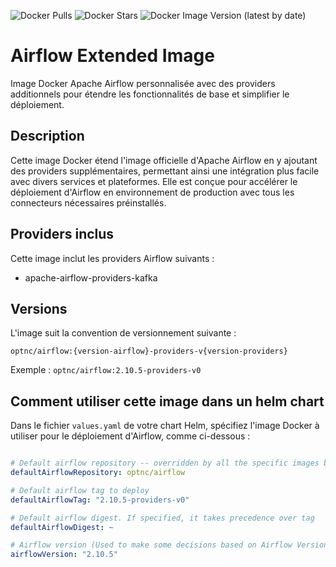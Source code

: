 ![Docker Pulls](https://img.shields.io/docker/pulls/optnc/airflow)
![Docker Stars](https://img.shields.io/docker/stars/optnc/airflow)
![Docker Image Version (latest by date)](https://img.shields.io/docker/v/optnc/airflow?arch=amd64&sort=date)

# Airflow Extended Image

Image Docker Apache Airflow personnalisée avec des providers additionnels pour étendre les fonctionnalités de base et simplifier le déploiement.

## Description

Cette image Docker étend l'image officielle d'Apache Airflow en y ajoutant des providers supplémentaires, permettant ainsi une intégration plus facile avec divers services et plateformes. Elle est conçue pour accélérer le déploiement d'Airflow en environnement de production avec tous les connecteurs nécessaires préinstallés.

## Providers inclus

Cette image inclut les providers Airflow suivants :
- apache-airflow-providers-kafka

## Versions

L'image suit la convention de versionnement suivante :
```
optnc/airflow:{version-airflow}-providers-v{version-providers}
```

Exemple : `optnc/airflow:2.10.5-providers-v0`


## Comment utiliser cette image dans un helm chart

Dans le fichier `values.yaml` de votre chart Helm, spécifiez l'image Docker à utiliser pour le déploiement 
d'Airflow, comme ci-dessous :

```yaml 

# Default airflow repository -- overridden by all the specific images below
defaultAirflowRepository: optnc/airflow

# Default airflow tag to deploy
defaultAirflowTag: "2.10.5-providers-v0"

# Default airflow digest. If specified, it takes precedence over tag
defaultAirflowDigest: ~

# Airflow version (Used to make some decisions based on Airflow Version being deployed)
airflowVersion: "2.10.5"
```